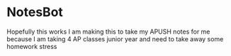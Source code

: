 # NotesBot
Hopefully this works I am making this to take my APUSH notes for me because I am taking 4 AP classes junior year and need to take away some homework stress
